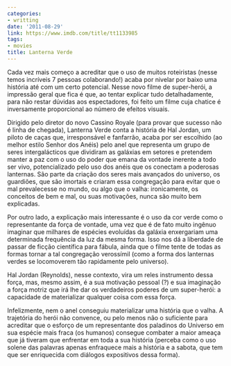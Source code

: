 ```yaml
---
categories:
- writting
date: '2011-08-29'
link: https://www.imdb.com/title/tt1133985
tags:
- movies
title: Lanterna Verde
---
```


Cada vez mais começo a acreditar que o uso de muitos roteiristas (nesse temos incríveis 7 pessoas colaborando!) acaba por nivelar por baixo uma história até com um certo potencial. Nesse novo filme de super-herói, a impressão geral que fica é que, ao tentar explicar tudo detalhadamente, para não restar dúvidas aos espectadores, foi feito um filme cuja chatice é inversamente proporcional ao número de efeitos visuais.

Dirigido pelo diretor do novo Cassino Royale (para provar que sucesso não é linha de chegada), Lanterna Verde conta a história de Hal Jordan, um piloto de caças que, irresponsável e fanfarrão, acaba por ser escolhido (ao melhor estilo Senhor dos Anéis) pelo anel que representa um grupo de seres intergalácticos que dividiram as galáxias em setores e pretendem manter a paz com o uso do poder que emana da vontade inerente a todo ser vivo, potencializado pelo uso dos anéis que os conectam a poderosas lanternas. São parte da criação dos seres mais avançados do universo, os guardiões, que são imortais e criaram essa congregação para evitar que o mal prevalecesse no mundo, ou algo que o valha: ironicamente, os conceitos de bem e mal, ou suas motivações, nunca são muito bem explicadas.

Por outro lado, a explicação mais interessante é o uso da cor verde como o representante da força de vontade, uma vez que é de fato muito ingênuo imaginar que milhares de espécies evoluídas da galáxia enxergariam uma determinada frequência da luz da mesma forma. Isso nos dá a liberdade de passar de ficção científica para fábula, ainda que o filme tente de todas as formas tornar a tal congregação verossímil (como a forma dos lanternas verdes se locomoverem tão rapidamente pelo universo).

Hal Jordan (Reynolds), nesse contexto, vira um reles instrumento dessa força, mas, mesmo assim, é a sua motivação pessoal (?) e sua imaginação a força motriz que irá lhe dar os verdadeiros poderes de um super-herói: a capacidade de materializar qualquer coisa com essa força.

Infelizmente, nem o anel conseguiu materializar uma história que o valha. A trajetória do herói não convence, ou pelo menos não o suficiente para acreditar que o esforço de um representante dos paladinos do Universo em sua espécie mais fraca (os humanos) consegue combater a maior ameaça que já tiveram que enfrentar em toda a sua história (perceba como o uso solene das palavras apenas enfraquece mais a história e a sabota, que tem que ser enriquecida com diálogos expositivos dessa forma).

